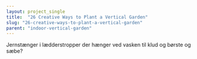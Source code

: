 ```yaml
---
layout: project_single
title:  "26 Creative Ways to Plant a Vertical Garden"
slug: "26-creative-ways-to-plant-a-vertical-garden"
parent: "indoor-vertical-garden"
---
```

Jernstænger i lædderstropper der hænger ved vasken til klud og børste og sæbe?